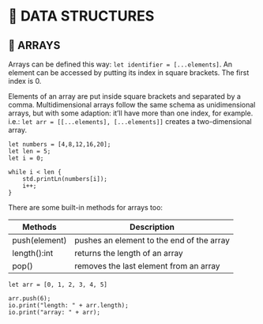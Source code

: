 # 🧆 DATA STRUCTURES

## 🎳 ARRAYS

Arrays can be defined this way: `let identifier = [...elements]`. An element can be accessed by putting its index in square brackets. The first index is 0.

Elements of an array are put inside square brackets and separated by a comma. Multidimensional arrays follow the same schema as unidimensional arrays, but with some adaption: it’ll have more than one index, for example. i.e.: `let arr = [[...elements], [...elements]]` creates a two-dimensional array.

```tsx
let numbers = [4,8,12,16,20];
let len = 5;
let i = 0;

while i < len {
	std.printLn(numbers[i]);
	i++;
}
```

There are some built-in methods for arrays too:

| Methods | Description |
| --- | --- |
| push(element) | pushes an element to the end of the array |
| length():int | returns the length of an array |
| pop() | removes the last element from an array  |

```tsx
let arr = [0, 1, 2, 3, 4, 5]

arr.push(6);
io.print("length: " + arr.length);
io.print("array: " + arr);
```